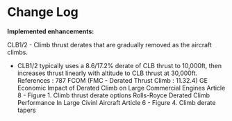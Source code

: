 # Change Log

**Implemented enhancements:**

CLB1/2 - Climb thrust derates that are gradually removed as the aircraft climbs.
- CLB1/2 typically uses a 8.6/17.2% derate of CLB thrust to 10,000ft, then increases thrust linearly with altitude to CLB thrust at 30,000ft.
References : 
787 FCOM (FMC - Derated Thrust Climb : 11.32.4)
GE Economic Impact of Derated Climb on Large Commercial Engines Article 8 - Figure 1. Climb thrust derate options
Rolls-Royce Derated Climb Performance In Large Civinl Aircraft Article 6 - Figure 4. Climb derate tapers